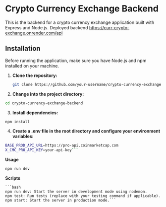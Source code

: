 # Crypto Currency Exchange Backend

This is the backend for a crypto currency exchange application built with Express and Node.js.
Deployed backend https://curr-crypto-exchange.onrender.com/api

## Installation

Before running the application, make sure you have Node.js and npm installed on your machine.

1. **Clone the repository:**

   ```bash
   git clone https://github.com/your-username/crypto-currency-exchange-backend.git
   ```

2. **Change into the project directory:**

```bash
cd crypto-currency-exchange-backend

```

3. **Install dependencies:**

```bash
npm install

```

4. **Create a .env file in the root directory and configure your environment variables:**

````bash
BASE_PROD_API_URL=https://pro-api.coinmarketcap.com
X_CMC_PRO_API_KEY=your-api-key```
````

**Usage**

```bash
npm run dev

```

**Scripts**

    ```bash
    npm run dev: Start the server in development mode using nodemon.
    npm test: Run tests (replace with your testing command if applicable).
    npm start: Start the server in production mode.```
